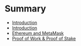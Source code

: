 # Summary

* [Introduction](README.md)
* [Introduction ](introduction.md)
* [Ethereum and MetaMask](chapter1.md)
* [Proof of Work & Proof of Stake ](proof-of-work-and-proof-of-stake.md)


